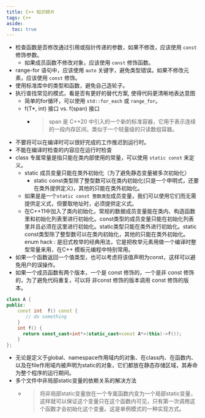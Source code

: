 ```yaml
---
title: C++ 知识碎片
tags: C++
aside:
  toc: true
---
```



<!--more-->


- 检查函数是否修改通过引用或指针传递的参数，如果不修改，应该使用 `const` 修饰参数。
  - 如果成员函数不修改对象，应该使用 `const` 修饰函数。
- range-for 语句中，应该使用 `auto` 关键字，避免类型错误。如果不修改元素，应该使用 `const` 修饰。
- 使用标准库中的类型和函数，避免自己造轮子。
- 执行查找常见的模式，看是否有更好的替代方案, 使得代码更清晰地表达意图
  - 简单的for循环，可以使用 `std::for_each` 或 `range_for`。
  - f(T*, int) 接口 vs. f(span<T>) 接口
    - > span 是 C++20 中引入的一个新的标准容器，它用于表示连续的一段内存区间，类似于一个轻量级的只读数组容器。
- 不要将可以在编译时可以很好完成的工作推迟到运行时。
- 不能在编译时检查的内容应在运行时检查
- class 专属常量是指只能在类内部使用的常量，可以使用 `static const` 来定义。
  - static 成员变量只能在类外初始化（为了避免静态变量被多次初始化）
    - static const类型除了整型数可以在类内初始化(只是一个申明式，还要在类外提供定义)，其他的只能在类外初始化。
  - 如果是是一个`static const 整数类型`成员变量，我们可以使用它们而无需提供定义式，但要取地址时，必须提供定义式。
  - 在C++11中加入了类内初始化，常规的数据成员变量能在类内、构造函数里和初始化列表里进行初始化。const类型的成员变量只能在初始化列表里并且必须在这里进行初始化。static类型只能在类外进行初始化。static const类型除了整型数可以在类内初始化，其他的只能在类外初始化。
enum hack
: 是旧式枚举的经典用法，它是把枚举元素用做一个编译时整型常量来用，在C++ 模板元编程中特别常用。
- 如果一个函数返回一个值类型，也可以考虑将该值声明为const，这样可以避免用户的误操作。
- 如果一个成员函数有两个版本，一个是 const 修饰的，一个是非 const 修饰的，为了避免代码重复，可以将 非const 修饰的版本调用 const 修饰的版本。
```cpp
class A {
public:
    const int  f() const {
       // do something
    }
    int f() {
      return const_cast<int*>(static_cast<const A*>(this)->f());
    }
};
```
- 无论是定义于global、namespace作用域内的对象、在class内、在函数内、以及在file作用域内被声明为static的对象，它们都放在静态存储区域，其寿命为整个程序的运行期间。
- 多个文件中非局部static变量的依赖关系的解决方法
  - > 将非局部static变量放在一个专属函数内变为一个局部static变量，这样就可以保证这个变量只在这个函数内可见，只有第一次调用这个函数才会初始化这个变量。这是单例模式的一种实现方式。
